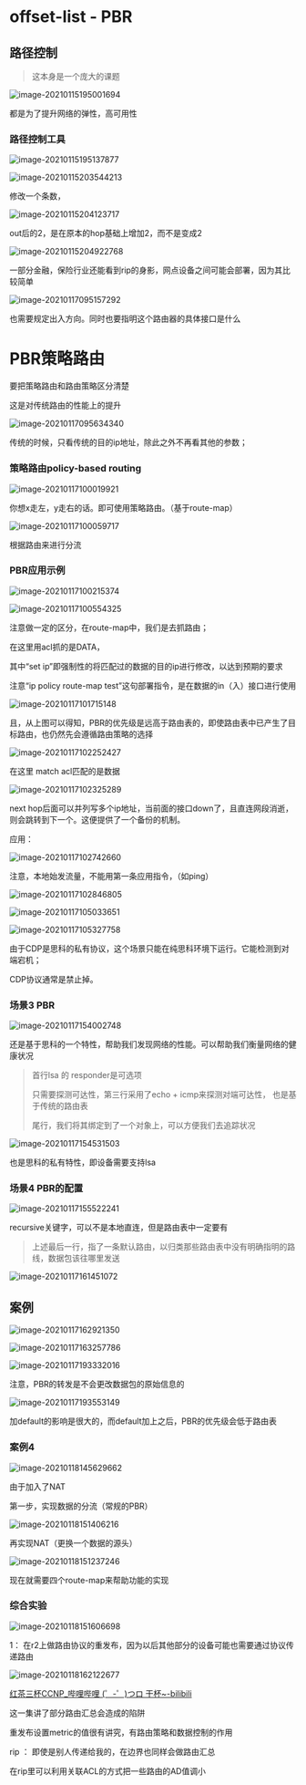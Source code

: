 # offset-list - PBR

## 路径控制

> 这本身是一个庞大的课题

![image-20210115195001694](C:%5CUsers%5CChris%5CAppData%5CRoaming%5CTypora%5Ctypora-user-images%5Cimage-20210115195001694.png)

都是为了提升网络的弹性，高可用性

### 路径控制工具

![image-20210115195137877](C:%5CUsers%5CChris%5CAppData%5CRoaming%5CTypora%5Ctypora-user-images%5Cimage-20210115195137877.png)



![image-20210115203544213](C:%5CUsers%5CChris%5CAppData%5CRoaming%5CTypora%5Ctypora-user-images%5Cimage-20210115203544213.png)

修改一个条数，

![image-20210115204123717](C:%5CUsers%5CChris%5CAppData%5CRoaming%5CTypora%5Ctypora-user-images%5Cimage-20210115204123717.png)

out后的2，是在原本的hop基础上增加2，而不是变成2



![image-20210115204922768](C:%5CUsers%5CChris%5CAppData%5CRoaming%5CTypora%5Ctypora-user-images%5Cimage-20210115204922768.png)

一部分金融，保险行业还能看到rip的身影，网点设备之间可能会部署，因为其比较简单

![image-20210117095157292](offset-list.assets/image-20210117095157292.png)

也需要规定出入方向。同时也要指明这个路由器的具体接口是什么

# PBR策略路由

要把策略路由和路由策略区分清楚

这是对传统路由的性能上的提升

![image-20210117095634340](offset-list.assets/image-20210117095634340.png)

传统的时候，只看传统的目的ip地址，除此之外不再看其他的参数；

### 策略路由policy-based routing

![image-20210117100019921](offset-list.assets/image-20210117100019921.png)

你想x走左，y走右的话。即可使用策略路由。（基于route-map）

![image-20210117100059717](offset-list.assets/image-20210117100059717.png)

根据路由来进行分流

### PBR应用示例

![image-20210117100215374](offset-list.assets/image-20210117100215374.png)

![image-20210117100554325](offset-list.assets/image-20210117100554325.png)

注意做一定的区分，在route-map中，我们是去抓路由；

在这里用acl抓的是DATA，

其中“set ip”即强制性的将匹配过的数据的目的ip进行修改，以达到预期的要求

注意“ip policy route-map test”这句部署指令，是在数据的in（入）接口进行使用	

![image-20210117101715148](offset-list.assets/image-20210117101715148.png)

且，从上图可以得知，PBR的优先级是远高于路由表的，即使路由表中已产生了目标路由，也仍然先会遵循路由策略的选择

![image-20210117102252427](offset-list.assets/image-20210117102252427.png)

在这里 match acl匹配的是数据

![image-20210117102325289](offset-list.assets/image-20210117102325289.png)

next hop后面可以并列写多个ip地址，当前面的接口down了，且直连网段消逝，则会跳转到下一个。这便提供了一个备份的机制。

应用：

![image-20210117102742660](offset-list.assets/image-20210117102742660.png)

注意，本地始发流量，不能用第一条应用指令，（如ping）

![image-20210117102846805](offset-list.assets/image-20210117102846805.png)

![image-20210117105033651](offset-list.assets/image-20210117105033651.png)

![image-20210117105327758](offset-list.assets/image-20210117105327758.png)

由于CDP是思科的私有协议，这个场景只能在纯思科环境下运行。它能检测到对端宕机；

CDP协议通常是禁止掉。

### 场景3 PBR

![image-20210117154002748](offset-list.assets/image-20210117154002748.png)

还是基于思科的一个特性，帮助我们发现网络的性能。可以帮助我们衡量网络的健康状况

> 首行lsa 的 responder是可选项
>
> 只需要探测可达性，第三行采用了echo + icmp来探测对端可达性， 也是基于传统的路由表
>
> 尾行，我们将其绑定到了一个对象上，可以方便我们去追踪状况

![image-20210117154531503](offset-list.assets/image-20210117154531503.png)

也是思科的私有特性，即设备需要支持lsa

### 场景4 PBR的配置

![image-20210117155522241](offset-list.assets/image-20210117155522241.png)



recursive关键字，可以不是本地直连，但是路由表中一定要有

> 上述最后一行，指了一条默认路由，以归类那些路由表中没有明确指明的路线，数据包该往哪里发送

![image-20210117161451072](offset-list.assets/image-20210117161451072.png)

## 案例

![image-20210117162921350](offset-list.assets/image-20210117162921350.png)

![image-20210117163257786](offset-list.assets/image-20210117163257786.png)

![image-20210117193332016](offset-list.assets/image-20210117193332016.png)

注意，PBR的转发是不会更改数据包的原始信息的

![image-20210117193553149](offset-list.assets/image-20210117193553149.png)

加default的影响是很大的，而default加上之后，PBR的优先级会低于路由表 



### 案例4

![image-20210118145629662](offset-list.assets/image-20210118145629662.png)

由于加入了NAT

第一步，实现数据的分流（常规的PBR）

![image-20210118151406216](offset-list.assets/image-20210118151406216.png)

再实现NAT（更换一个数据的源头）

![image-20210118151237246](offset-list.assets/image-20210118151237246.png)

现在就需要四个route-map来帮助功能的实现

### 综合实验

![image-20210118151606698](offset-list.assets/image-20210118151606698.png)

1： 在r2上做路由协议的重发布，因为以后其他部分的设备可能也需要通过协议传递路由

![image-20210118162122677](offset-list.assets/image-20210118162122677.png)

[红茶三杯CCNP_哔哩哔哩 (゜-゜)つロ 干杯~-bilibili](https://www.bilibili.com/video/BV12W411k7ee?t=2459&p=24)

这一集讲了部分路由汇总会造成的陷阱

重发布设置metric的值很有讲究，有路由策略和数据控制的作用

rip ： 即使是别人传递给我的，在边界也同样会做路由汇总

在rip里可以利用关联ACL的方式把一些路由的AD值调小

